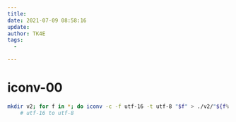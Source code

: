 ```yaml
---
title:
date: 2021-07-09 08:58:16
update:
author: TK4E
tags:
  -

---
```


# iconv-00


```sh
mkdir v2; for f in *; do iconv -c -f utf-16 -t utf-8 "$f" > ./v2/"${f%.*}_v2.ass"; done
    # utf-16 to utf-8


```
